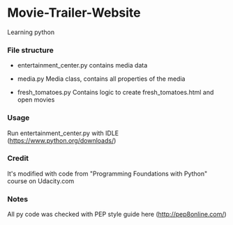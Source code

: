 # Movie-Trailer-Website
Learning python

### File structure

* entertainment_center.py
contains media data

* media.py
Media class, contains all properties of the media

* fresh_tomatoes.py
Contains logic to create fresh_tomatoes.html and open movies

### Usage

Run entertainment_center.py with IDLE (<https://www.python.org/downloads/>)

### Credit

It's modified with code from "Programming Foundations with Python" course on Udacity.com

### Notes

All py code was checked with PEP style guide here (<http://pep8online.com/>)
